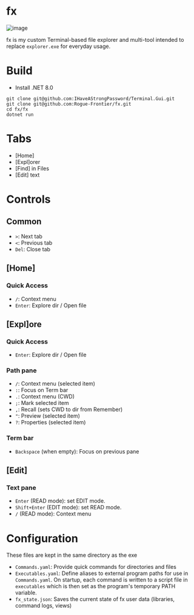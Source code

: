 # fx
![image](https://github.com/user-attachments/assets/03305e84-de8b-4ee4-916c-2ca00481094c)

fx is my custom Terminal-based file explorer and multi-tool intended to replace `explorer.exe` for everyday usage.

# Build

- Install .NET 8.0
```
git clone git@github.com:IHaveAStrongPassword/Terminal.Gui.git
git clone git@github.com:Rogue-Frontier/fx.git
cd fx/fx
dotnet run
```


# Tabs
- [Home]
- [Expl]orer
- [Find] in Files
- [Edit] text
# Controls
## Common
- `>`: Next tab
- `<`: Previous tab
- `Del`: Close tab
## [Home]
### Quick Access
- `/`: Context menu
- `Enter`: Explore dir / Open file
## [Expl]ore
### Quick Access
- `Enter`: Explore dir / Open file
### Path pane
- `/`: Context menu (selected item)
- `:`: Focus on Term bar
- `.`: Context menu (CWD)
- `;`: Mark selected item
- `,`: Recall (sets CWD to dir from Remember)
- `"`: Preview (selected item)
- `?`: Properties (selected item)
### Term bar
- `Backspace` (when empty): Focus on previous pane
## [Edit]
### Text pane
- `Enter` (READ mode): set EDIT mode.
- `Shift+Enter` (EDIT mode): set READ mode.
- `/` (READ mode): Context menu
# Configuration
These files are kept in the same directory as the exe
- `Commands.yaml`: Provide quick commands for directories and files
- `Executables.yaml`: Define aliases to external program paths for use in `Commands.yaml`. On startup, each command is written to a script file in `executables` which is then set as the program's temporary PATH variable.
- `fx_state.json`:  Saves the current state of fx user data (libraries, command logs, views)
